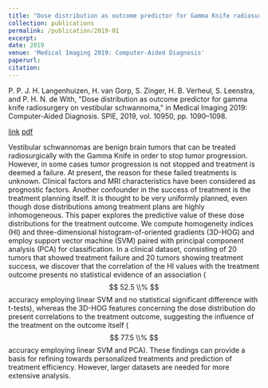 ```yaml
---
title: "Dose distribution as outcome predictor for Gamma Knife radiosurgery on vestibular schwannoma"
collection: publications
permalink: /publication/2019-01
excerpt:
date: 2019
venue: 'Medical Imaging 2019: Computer-Aided Diagnosis'
paperurl: 
citation: 
---
```


P. P. J. H. Langenhuizen, H. van Gorp, S. Zinger, H. B. Verheul, S. Leenstra, and P. H. N. de With, "Dose distribution as outcome predictor for gamma knife radiosurgery on vestibular schwannoma," in Medical Imaging 2019: Computer-Aided Diagnosis. SPIE, 2019, vol. 10950, pp. 1090–1098.

[link](http://academicpages.github.io/files/paper1.pdf)
[pdf](http://academicpages.github.io/files/paper1.pdf)

Vestibular schwannomas are benign brain tumors that can be treated radiosurgically with the Gamma Knife in order to stop tumor progression. However, in some cases tumor progression is not stopped and treatment is deemed a failure. At present, the reason for these failed treatments is unknown. Clinical factors and MRI characteristics have been considered as prognostic factors. Another confounder in the success of treatment is the treatment planning itself. It is thought to be very uniformly planned, even though dose distributions among treatment plans are highly inhomogeneous. This paper explores the predictive value of these dose distributions for the treatment outcome. We compute homogeneity indices (HI) and three-dimensional histogram-of-oriented gradients (3D-HOG) and employ support vector machine (SVM) paired with principal component analysis (PCA) for classification. In a clinical dataset, consisting of 20 tumors that showed treatment failure and 20 tumors showing treatment success, we discover that the correlation of the HI values with the treatment outcome presents no statistical evidence of an association ($$ 52.5 \\% $$ accuracy employing linear SVM and no statistical significant difference with t-tests), whereas the 3D-HOG features concerning the dose distribution do present correlations to the treatment outcome, suggesting the influence of the treatment on the outcome itself ($$ 77.5 \\% $$ accuracy employing linear SVM and PCA). These findings can provide a basis for refining towards personalized treatments and prediction of treatment efficiency. However, larger datasets are needed for more extensive analysis.